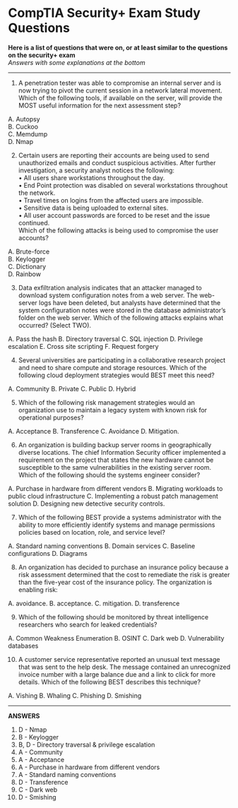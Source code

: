 # CompTIA Security+ Exam Study Questions

**Here is a list of questions that were on, or at least similar to the questions on the security+ exam** <br>
*Answers with some explanations at the bottom*

---

1. A penetration tester was able to compromise an internal server and is now trying to pivot the current session in a network
lateral movement. Which of the following tools, if available on the server, will provide the MOST useful information for the
next assessment step?

A. Autopsy<br>
B. Cuckoo<br>
C. Memdump<br>
D. Nmap<br>

2. Certain users are reporting their accounts are being used to send unauthorized emails and conduct suspicious activities.
After further investigation, a security analyst notices the following:<br>
• All users share workstations throughout the day.<br>
• End Point protection was disabled on several workstations throughout the network.<br>
• Travel times on logins from the affected users are impossible.<br>
• Sensitive data is being uploaded to external sites.<br>
• All user account passwords are forced to be reset and the issue continued.<br>
Which of the following attacks is being used to compromise the user accounts?

A. Brute-force<br>
B. Keylogger<br>
C. Dictionary<br>
D. Rainbow<br>

3. Data exfiltration analysis indicates that an attacker managed to download system configuration notes from a web server.
The web-server logs have been deleted, but analysts have determined that the system configuration notes were stored in
the database administrator’s folder on the web server. Which of the following attacks explains what occurred? (Select
TWO).

A. Pass the hash
B. Directory traversal
C. SQL injection
D. Privilege escalation
E. Cross site scripting
F. Request forgery

4. Several universities are participating in a collaborative research project and need to share compute and storage
resources. Which of the following cloud deployment strategies would BEST meet this need?

A. Community
B. Private
C. Public
D. Hybrid

5. Which of the following risk management strategies would an organization use to maintain a legacy system with known risk
for operational purposes?

A. Acceptance
B. Transference
C. Avoidance
D. Mitigation.

6. An organization is building backup server rooms in geographically diverse locations. The chief Information Security officer
implemented a requirement on the project that states the new hardware cannot be susceptible to the same vulnerabilities
in the existing server room. Which of the following should the systems engineer consider?

A. Purchase in hardware from different vendors
B. Migrating workloads to public cloud infrastructure
C. Implementing a robust patch management solution
D. Designing new detective security controls.

7. Which of the following BEST provide a systems administrator with the ability to more efficiently identify systems and
manage permissions policies based on location, role, and service level?

A. Standard naming conventions
B. Domain services
C. Baseline configurations
D. Diagrams

8. An organization has decided to purchase an insurance policy because a risk assessment determined that the cost to
remediate the risk is greater than the five-year cost of the insurance policy. The organization is enabling risk:

A. avoidance.
B. acceptance.
C. mitigation.
D. transference

9. Which of the following should be monitored by threat intelligence researchers who search for leaked credentials?

A. Common Weakness Enumeration
B. OSINT
C. Dark web
D. Vulnerability databases

10. A customer service representative reported an unusual text message that was sent to the help desk. The message
contained an unrecognized invoice number with a large balance due and a link to click for more details.
Which of the following BEST describes this technique?

A. Vishing
B. Whaling
C. Phishing
D. Smishing

---

**ANSWERS**
1. D - Nmap
2. B - Keylogger
3. B, D - Directory traversal & privilege escalation
4. A - Community
5. A - Acceptance
6. A - Purchase in hardware from different vendors
7. A - Standard naming conventions
8. D - Transference
9. C - Dark web
10. D - Smishing
